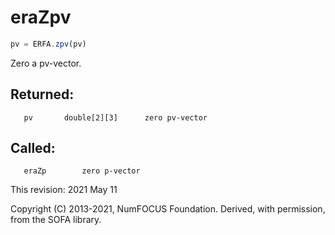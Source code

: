 # eraZpv

```js
pv = ERFA.zpv(pv)
```

Zero a pv-vector.

## Returned:
```
   pv       double[2][3]      zero pv-vector
```

## Called:
```
   eraZp        zero p-vector
```

This revision:  2021 May 11

Copyright (C) 2013-2021, NumFOCUS Foundation.
Derived, with permission, from the SOFA library.
